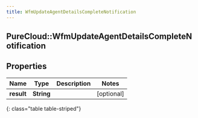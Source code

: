 ```yaml
---
title: WfmUpdateAgentDetailsCompleteNotification
---
```

## PureCloud::WfmUpdateAgentDetailsCompleteNotification

## Properties

|Name | Type | Description | Notes|
|------------ | ------------- | ------------- | -------------|
| **result** | **String** |  | [optional] |
{: class="table table-striped"}


